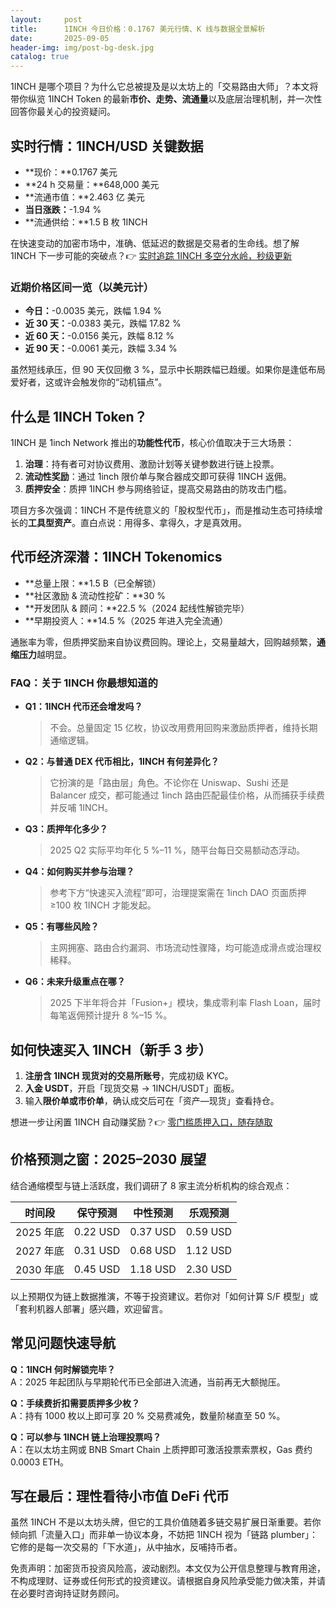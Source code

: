 ```yaml
---
layout:     post
title:      1INCH 今日价格：0.1767 美元行情、K 线与数据全景解析
date:       2025-09-05
header-img: img/post-bg-desk.jpg
catalog: true
---
```


1INCH 是哪个项目？为什么它总被提及是以太坊上的「交易路由大师」？本文将带你纵览 1INCH Token 的最新**市价、走势、流通量**以及底层治理机制，并一次性回答你最关心的投资疑问。

## 实时行情：1INCH/USD 关键数据

- **现价：**0.1767 美元  
- **24 h 交易量：**648,000 美元  
- **流通市值：**2.463 亿 美元  
- **当日涨跌：**-1.94 %  
- **流通供给：**1.5 B 枚 1INCH  

在快速变动的加密市场中，准确、低延迟的数据是交易者的生命线。想了解 1INCH 下一步可能的突破点？👉 [实时追踪 1INCH 多空分水岭，秒级更新](https://okxdog.com/)

### 近期价格区间一览（以美元计）

- **今日：**-0.0035 美元，跌幅 1.94 %  
- **近 30 天：**-0.0383 美元，跌幅 17.82 %  
- **近 60 天：**-0.0156 美元，跌幅 8.12 %  
- **近 90 天：**-0.0061 美元，跌幅 3.34 %  

虽然短线承压，但 90 天仅回撤 3 %，显示中长期跌幅已趋缓。如果你是逢低布局爱好者，这或许会触发你的“动机锚点”。

## 什么是 1INCH Token？

1INCH 是 1inch Network 推出的**功能性代币**，核心价值取决于三大场景：

1. **治理**：持有者可对协议费用、激励计划等关键参数进行链上投票。  
2. **流动性奖励**：通过 1inch 限价单与聚合器成交即可获得 1INCH 返佣。  
3. **质押安全**：质押 1INCH 参与网络验证，提高交易路由的防攻击门槛。

项目方多次强调：1INCH 不是传统意义的「股权型代币」，而是推动生态可持续增长的**工具型资产**。直白点说：用得多、拿得久，才是真效用。

## 代币经济深潜：1INCH Tokenomics

- **总量上限：**1.5 B（已全解锁）  
- **社区激励 & 流动性挖矿：**30 %  
- **开发团队 & 顾问：**22.5 %（2024 起线性解锁完毕）  
- **早期投资人：**14.5 %（2025 年进入完全流通）  

通胀率为零，但质押奖励来自协议费回购。理论上，交易量越大，回购越频繁，**通缩压力**越明显。

### FAQ：关于 1INCH 你最想知道的

- **Q1：1INCH 代币还会增发吗？**
  > 不会。总量固定 15 亿枚，协议改用费用回购来激励质押者，维持长期通缩逻辑。

- **Q2：与普通 DEX 代币相比，1INCH 有何差异化？**
  > 它扮演的是「路由层」角色。不论你在 Uniswap、Sushi 还是 Balancer 成交，都可能通过 1inch 路由匹配最佳价格，从而捕获手续费并反哺 1INCH。

- **Q3：质押年化多少？**
  > 2025 Q2 实际平均年化 5 %–11 %，随平台每日交易额动态浮动。

- **Q4：如何购买并参与治理？**
  > 参考下方“快速买入流程”即可，治理提案需在 1inch DAO 页面质押 ≥100 枚 1INCH 才能发起。

- **Q5：有哪些风险？**
  > 主网拥塞、路由合约漏洞、市场流动性骤降，均可能造成滑点或治理权稀释。

- **Q6：未来升级重点在哪？**
  > 2025 下半年将合并「Fusion+」模块，集成零利率 Flash Loan，届时每笔返佣预计提升 8 %–15 %。

## 如何快速买入 1INCH（新手 3 步）

1. **注册含 1INCH 现货对的交易所账号**，完成初级 KYC。  
2. **入金 USDT**，开启「现货交易 → 1INCH/USDT」面板。  
3. 输入**限价单或市价单**，确认成交后可在「资产—现货」查看持仓。

想进一步让闲置 1INCH 自动赚奖励？👉 [零门槛质押入口，随存随取](https://okxdog.com/)

## 价格预测之窗：2025–2030 展望

结合通缩模型与链上活跃度，我们调研了 8 家主流分析机构的综合观点：

| 时间段 | 保守预测 | 中性预测 | 乐观预测 |
| --- | --- | --- | --- |
| 2025 年底 | 0.22 USD | 0.37 USD | 0.59 USD |
| 2027 年底 | 0.31 USD | 0.68 USD | 1.12 USD |
| 2030 年底 | 0.45 USD | 1.18 USD | 2.30 USD |

以上预期仅为链上数据推演，不等于投资建议。若你对「如何计算 S/F 模型」或「套利机器人部署」感兴趣，欢迎留言。

## 常见问题快速导航

**Q：1INCH 何时解锁完毕？**  
A：2025 年起团队与早期轮代币已全部进入流通，当前再无大额抛压。

**Q：手续费折扣需要质押多少枚？**  
A：持有 1000 枚以上即可享 20 % 交易费减免，数量阶梯直至 50 %。

**Q：可以参与 1INCH 链上治理投票吗？**  
A：在以太坊主网或 BNB Smart Chain 上质押即可激活投票索票权，Gas 费约 0.0003 ETH。

## 写在最后：理性看待小市值 DeFi 代币

虽然 1INCH 不是以太坊头牌，但它的工具价值随着多链交易扩展日渐重要。若你倾向抓「流量入口」而非单一协议本身，不妨把 1INCH 视为「链路 plumber」：它修的是每一次交易的「下水道」，从中抽水，反哺持币者。

免责声明：加密货币投资风险高，波动剧烈。本文仅为公开信息整理与教育用途，不构成理财、证券或任何形式的投资建议。请根据自身风险承受能力做决策，并请在必要时咨询持证财务顾问。